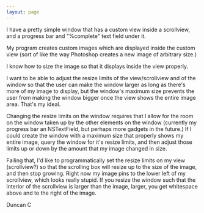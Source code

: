 ```yaml
---
layout: page
---
```




I have a pretty simple window that has a custom view inside a scrollview, and a progress bar and "%complete" text field under it.

My program creates custom images which are displayed inside the custom view (sort of like the way Photoshop creates a new image of arbitrary size.)

I know how to size the image so that it displays inside the view properly.

I want to be able to adjust the resize limits of the view/scrollview and of the window so that the user can make the window larger as long as there's more of my image to display, but the window's maximum size prevents the user from making the window bigger once the view shows the entire image area. That's my ideal.

Changing the resize limits on the window requires that I allow for the room on the window taken up by the other elements on the window (currently my progress bar an NSTextField, but perhaps more gadgets in the future.) If I could create the window with a maximum size that properly shows my entire image, query the window for it's resize limits, and then adjust those limits up or down by the amount that my image changed in size. 

Failing that, I'd like to programmatically set the resize limits on my view (scrollview?) so that the scrolling box will resize up to the size of the image, and then stop growing. Right now my image pins to the lower left of my scrollview, which looks really stupid. If you resize the window such that the interior of the scrollview is larger than the image, larger, you get whitespace above and to the right of the image.


Duncan C
